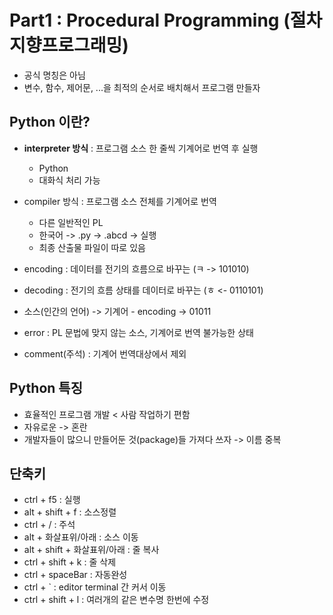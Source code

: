 # Part1 : Procedural Programming (절차지향프로그래밍)
- 공식 명칭은 아님
- 변수, 함수, 제어문, ...을 최적의 순서로 배치해서 프로그램 만들자
## Python 이란?
- **interpreter 방식** : 프로그램 소스 한 줄씩 기계어로 번역 후 실행
    - Python
    - 대화식 처리 가능
- compiler 방식 : 프로그램 소스 전체를 기계어로 번역
    - 다른 일반적인 PL
    - 한국어 -> .py -> .abcd -> 실행 
    - 최종 산출물 파일이 따로 있음  

- encoding : 데이터를 전기의 흐름으로 바꾸는 (ㅋ -> 101010)
- decoding : 전기의 흐름 상태를 데이터로 바꾸는 (ㅎ <- 0110101)
- 소스(인간의 언어) -> 기계어 - encoding -> 01011
- error : PL 문법에 맞지 않는 소스, 기계어로 번역 불가능한 상태
- comment(주석) : 기계어 번역대상에서 제외  

## Python 특징
- 효율적인 프로그램 개발 < 사람 작업하기 편함
- 자유로운 -> 혼란
- 개발자들이 많으니 만들어둔 것(package)들 가져다 쓰자 -> 이름 중복

## 단축키
- ctrl + f5 : 실행
- alt + shift + f : 소스정렬
- ctrl + / : 주석
- alt + 화살표위/아래 : 소스 이동
- alt + shift + 화살표위/아래 : 줄 복사
- ctrl + shift + k : 줄 삭제
- ctrl + spaceBar : 자동완성
- ctrl + ` : editor terminal 간 커서 이동
- ctrl + shift + l : 여러개의 같은 변수명 한번에 수정